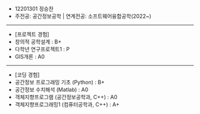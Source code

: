 - 12201301 정승찬
- 주전공: 공간정보공학 | 연계전공: 소프트웨어융합공학(2022~)
- -------
- [프로젝트 경험]
- 창의적 공학설계 : B+
- 다학년 연구프로젝트1 : P
- GIS개론 : A0
- ------
- [코딩 경험]
- 공간정보 프로그래밍 기초 (Python) : B+
- 공간정보 수치해석 (Matlab) : A0
- 객체지향프로그램 (공간정보공학과, C++) : A0
- 객체지향프로그래밍1 (컴퓨터공학과, C++) : A+

<!---
jschan0911/jschan0911 is a ✨ special ✨ repository because its `README.md` (this file) appears on your GitHub profile.
You can click the Preview link to take a look at your changes.
--->
